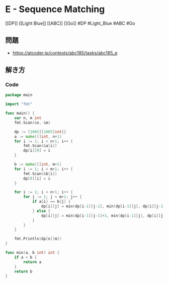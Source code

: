 # E - Sequence Matching
[[DP]] [[Light Blue]] [[ABC]] [[Go]]
#DP #Light_Blue #ABC #Go 

## 問題
- https://atcoder.jp/contests/abc185/tasks/abc185_e

## 解き方
### Code
```go
package main

import "fmt"

func main() {
	var n, m int
	fmt.Scan(&n, &m)

	dp := [1005][1005]int{}
	a := make([]int, n+1)
	for i := 1; i < n+1; i++ {
		fmt.Scan(&a[i])
		dp[i][0] = i
	}

	b := make([]int, m+1)
	for i := 1; i < m+1; i++ {
		fmt.Scan(&b[i])
		dp[0][i] = i
	}

	for i := 1; i < n+1; i++ {
		for j := 1; j < m+1; j++ {
			if a[i] == b[j] {
				dp[i][j] = min(dp[i-1][j-1], min(dp[i-1][j], dp[i][j-1])+1)
			} else {
				dp[i][j] = min(dp[i-1][j-1]+1, min(dp[i-1][j], dp[i][j-1])+1)
			}
		}
	}

	fmt.Println(dp[n][m])
}

func min(a, b int) int {
	if a < b {
		return a
	}
	return b
}
```